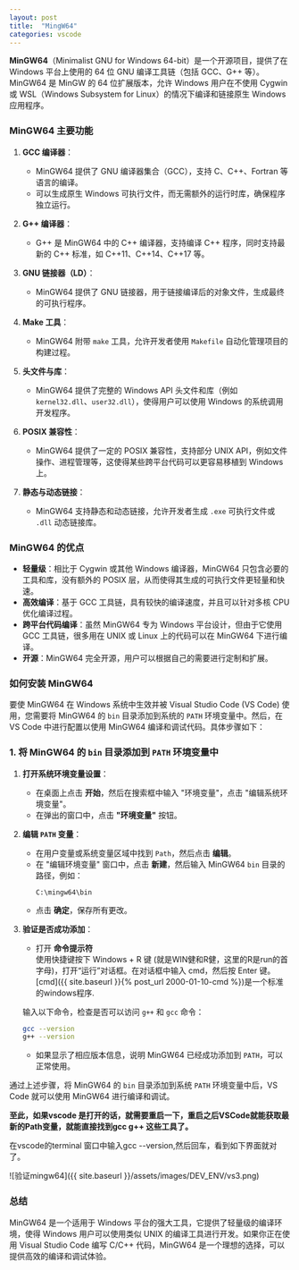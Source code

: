 ```yaml
---
layout: post
title:  "MingW64"
categories: vscode
---
```


**MinGW64**（Minimalist GNU for Windows 64-bit）是一个开源项目，提供了在 Windows 平台上使用的 64 位 GNU 编译工具链（包括 GCC、G++ 等）。MinGW64 是 MinGW 的 64 位扩展版本，允许 Windows 用户在不使用 Cygwin 或 WSL（Windows Subsystem for Linux）的情况下编译和链接原生 Windows 应用程序。

### MinGW64 主要功能
1. **GCC 编译器**：
   - MinGW64 提供了 GNU 编译器集合（GCC），支持 C、C++、Fortran 等语言的编译。
   - 可以生成原生 Windows 可执行文件，而无需额外的运行时库，确保程序独立运行。

2. **G++ 编译器**：
   - G++ 是 MinGW64 中的 C++ 编译器，支持编译 C++ 程序，同时支持最新的 C++ 标准，如 C++11、C++14、C++17 等。

3. **GNU 链接器（LD）**：
   - MinGW64 提供了 GNU 链接器，用于链接编译后的对象文件，生成最终的可执行程序。

4. **Make 工具**：
   - MinGW64 附带 `make` 工具，允许开发者使用 `Makefile` 自动化管理项目的构建过程。

5. **头文件与库**：
   - MinGW64 提供了完整的 Windows API 头文件和库（例如 `kernel32.dll`、`user32.dll`），使得用户可以使用 Windows 的系统调用开发程序。

6. **POSIX 兼容性**：
   - MinGW64 提供了一定的 POSIX 兼容性，支持部分 UNIX API，例如文件操作、进程管理等，这使得某些跨平台代码可以更容易移植到 Windows 上。

7. **静态与动态链接**：
   - MinGW64 支持静态和动态链接，允许开发者生成 `.exe` 可执行文件或 `.dll` 动态链接库。

### MinGW64 的优点
- **轻量级**：相比于 Cygwin 或其他 Windows 编译器，MinGW64 只包含必要的工具和库，没有额外的 POSIX 层，从而使得其生成的可执行文件更轻量和快速。
- **高效编译**：基于 GCC 工具链，具有较快的编译速度，并且可以针对多核 CPU 优化编译过程。
- **跨平台代码编译**：虽然 MinGW64 专为 Windows 平台设计，但由于它使用 GCC 工具链，很多用在 UNIX 或 Linux 上的代码可以在 MinGW64 下进行编译。
- **开源**：MinGW64 完全开源，用户可以根据自己的需要进行定制和扩展。

### 如何安装 MinGW64

要使 MinGW64 在 Windows 系统中生效并被 Visual Studio Code (VS Code) 使用，您需要将 MinGW64 的 `bin` 目录添加到系统的 `PATH` 环境变量中。然后，在 VS Code 中进行配置以使用 MinGW64 编译和调试代码。具体步骤如下：

### 1. 将 MinGW64 的 `bin` 目录添加到 `PATH` 环境变量中

1. **打开系统环境变量设置**：
   - 在桌面上点击 **开始**，然后在搜索框中输入 "环境变量"，点击 "编辑系统环境变量"。
   - 在弹出的窗口中，点击 **"环境变量"** 按钮。

2. **编辑 `PATH` 变量**：
   - 在用户变量或系统变量区域中找到 `Path`，然后点击 **编辑**。
   - 在 "编辑环境变量" 窗口中，点击 **新建**，然后输入 MinGW64 `bin` 目录的路径，例如：
     ```
     C:\mingw64\bin
     ```
   - 点击 **确定**，保存所有更改。

3. **验证是否成功添加**：
   - 打开 **命令提示符**  
   使用快捷键按下 Windows + R 键 (就是WIN健和R健，这里的R是run的首字母)，打开“运行”对话框。在对话框中输入 cmd，然后按 Enter 键。  
   [cmd]({{ site.baseurl }}{% post_url 2000-01-10-cmd %})是一个标准的windows程序.  
   
   
   
   输入以下命令，检查是否可以访问 `g++` 和 `gcc` 命令：
     ```bash
     gcc --version
     g++ --version
     ```
   - 如果显示了相应版本信息，说明 MinGW64 已经成功添加到 `PATH`，可以正常使用。


通过上述步骤，将 MinGW64 的 `bin` 目录添加到系统 `PATH` 环境变量中后，VS Code 就可以使用 MinGW64 进行编译和调试。  

**至此，如果vscode 是打开的话，就需要重启一下，重启之后VSCode就能获取最新的Path变量，就能直接找到gcc g++ 这些工具了。**   

在vscode的terminal 窗口中输入gcc \-\-version,然后回车，看到如下界面就对了。  

![验证mingw64]({{ site.baseurl }}/assets/images/DEV_ENV/vs3.png)

### 总结
MinGW64 是一个适用于 Windows 平台的强大工具，它提供了轻量级的编译环境，使得 Windows 用户可以使用类似 UNIX 的编译工具进行开发。如果你正在使用 Visual Studio Code 编写 C/C++ 代码，MinGW64 是一个理想的选择，可以提供高效的编译和调试体验。